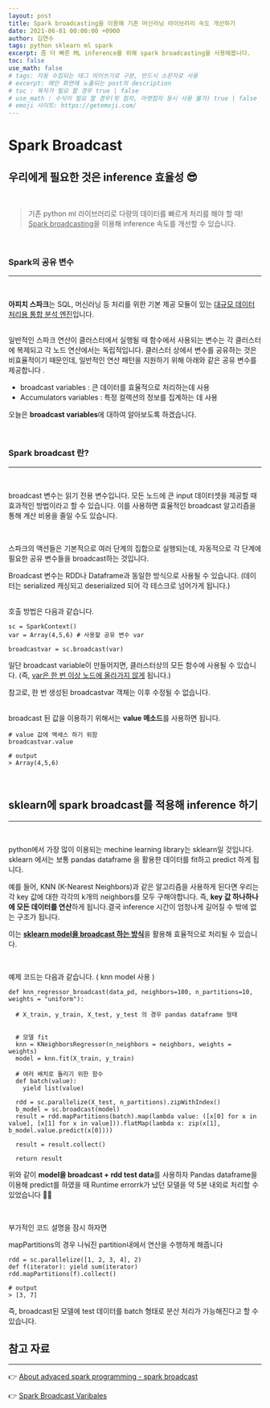 ```yaml
---
layout: post
title: Spark broadcasting을 이용해 기존 머신러닝 라이브러리 속도 개선하기
date: 2021-06-01 00:00:00 +0900
author: 김연수
tags: python sklearn ml spark
excerpt: 좀 더 빠른 ML inference를 위해 spark broadcasting을 사용해봅니다.
toc: false
use_math: false
# tags: 자동 수집되는 태그 띄어쓰기로 구분, 반드시 소문자로 사용
# excerpt: 메인 화면에 노출되는 post의 description
# toc : 목차가 필요 할 경우 true | false
# use_math : 수식이 필요 할 경우(윗 첨자, 아랫첨자 동시 사용 불가) true | false
# emoji 사이트: https://getemoji.com/
---
```


# Spark Broadcast
## 우리에게 필요한 것은 inference 효율성 😎
<br/>

> 기존 python ml 라이브러리로 다량의 데이터를 빠르게 처리를 해야 할 때!  <u>Spark broadcasting</u>을 이용해 inference 속도를 개선할 수 있습니다. 

<br/>

### Spark의 공유 변수
<hr/>
<br/>

<b>아피치 스파크</b>는 SQL, 머신러닝 등 처리를 위한 기본 제공 모듈이 있는 <u>대규모 데이터 처리용 통합 분석 엔진</u>입니다. 

<br/>
일반적인 스파크 연산이 클러스터에서 실행될 때 함수에서 사용되는 변수는 각 클러스터에 복제되고 각 노드 연산에서는 독립적입니다. 클러스터 상에서 변수를 공유하는 것은 비효율적이기 때문인데, 일반적인 연산 패턴을 지원하기 위해 아래와 같은 공유 변수를 제공합니다
.

- broadcast variables : 큰 데이터를 효율적으로 처리하는데 사용
- Accumulators variables : 특정 컬렉션의 정보를 집계하는 데 사용

오늘은 <b>broadcast variables</b>에 대하여 알아보도록 하겠습니다.

<br/>

### Spark broadcast 란?
<hr/>
<br/>

broadcast 변수는 읽기 전용 변수입니다. 모든 노드에 큰 input 데이터셋을 제공할 때 효과적인 방법이라고 할 수 있습니다. 이를 사용하면 효율적인 broadcast 알고리즘을 통해 계산 비용을 줄일 수도 있습니다.

<br/>

스파크의 액션들은 기본적으로 여러 단계의 집합으로 실행되는데, 자동적으로 각 단계에 필요한 공유 변수들을 broadcast하는 것입니다.

Broadcast 변수는 RDD나 Dataframe과 동일한 방식으로 사용될 수 있습니다. (데이터는 serialized 캐싱되고 deserialized 되어 각 테스크로 넘어가게 됩니다.) 

<br/>
호출 방법은 다음과 같습니다.

```shell
sc = SparkContext()
var = Array(4,5,6) # 사용할 공유 변수 var

broadcastvar = sc.broadcast(var)
```
일단 broadcast variable이 만들어지면, 클러스터상의 모든 함수에 사용될 수 있습니다. (즉, <u>var은 한 번 이상 노드에 올라가지 않게</u> 됩니다.)

참고로, 한 번 생성된 broadcastvar 객체는 이후 수정될 수 없습니다.

<br/> 
broadcast 된 값을 이용하기 위해서는 <b>value 메소드</b>를 사용하면 됩니다.

```shell
# value 값에 액세스 하기 위함
broadcastvar.value

# output
> Array(4,5,6)
```

<br/>

## sklearn에 spark broadcast를 적용해 inference 하기
<hr/>
<br/>

python에서 가장 많이 이용되는 mechine learning library는 sklearn일 것입니다. sklearn 에서는 보통 pandas dataframe 을 활용한 데이터를 fit하고 predict 하게 됩니다. 

예를 들어, KNN (K-Nearest Neighbors)과 같은 알고리즘을 사용하게 된다면 우리는 각 key 값에 대한 각각의 k개의 neighbors를 모두 구해야합니다. 즉, <b>key 값 하나하나에 모든 데이터를 연산</b>하게 됩니다.결국 inference 시간이 엄청나게 길어질 수 밖에 없는 구조가 됩니다. 

이는 <b><u>sklearn model을 broadcast 하는 방식</u></b>을 활용해 효율적으로 처리될 수 있습니다.

<br/>

예제 코드는 다음과 같습니다. ( knn model 사용 )

```shell
def knn_regressor_broadcast(data_pd, neighbors=100, n_partitions=10, weights = "uniform"):

  # X_train, y_train, X_test, y_test 의 경우 pandas dataframe 형태
  

  # 모델 fit
  knn = KNeighborsRegressor(n_neighbors = neighbors, weights = weights)
  model = knn.fit(X_train, y_train)
  
  # 여러 배치로 돌리기 위한 함수
  def batch(value):
    yield list(value)
    
  rdd = sc.parallelize(X_test, n_partitions).zipWithIndex()
  b_model = sc.broadcast(model)
  result = rdd.mapPartitions(batch).map(lambda value: ([x[0] for x in value], [x[1] for x in value])).flatMap(lambda x: zip(x[1], b_model.value.predict(x[0])))
  
  result = result.collect()

  return result
```

위와 같이 <b>model을 broadcast + rdd test data</b>를 사용하자 Pandas dataframe을 이용해 predict를 하였을 때 Runtime errorrk가 났던 모델을 약 5분 내외로 처리할 수 있었습니다 👏👏

<br/>

부가적인 코드 설명을 잠시 하자면

mapPartitions의 경우 나눠진 partition내에서 연산을 수행하게 해줍니다
```shell
rdd = sc.parallelize([1, 2, 3, 4], 2)
def f(iterator): yield sum(iterator)
rdd.mapPartitions(f).collect()

# output
> [3, 7]
```
즉, broadcast된 모델에 test 데이터를 batch  형태로 분산 처리가 가능해진다고 할 수 있습니다.
<br/>

## 참고 자료
<hr/>

👉 [About advaced spark programming - spark broadcast](https://www.tutorialspoint.com/apache_spark/advanced_spark_programming.htm)

👉 [Spark Broadcast Varibales](https://sparkbyexamples.com/spark/spark-broadcast-variables/)
